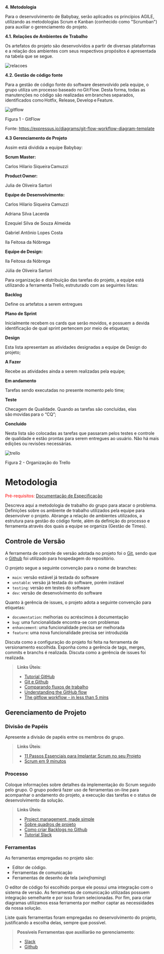 <b> 4. Metodologia  </b>

Para o desenvolvimento de Babybay, serão aplicados os princípios AGILE, utilizando as metodologias Scrum e Kanban (conhecido como "Scrumban") para auxiliar o gerenciamento do projeto. 

 
<b> 4.1. Relações de Ambientes de Trabalho </b>

Os artefatos do projeto são desenvolvidos a partir de diversas plataformas e a relação dos ambientes com seus respectivos propósitos é apresentada na tabela que se segue.   

![relacoes](https://github.com/ICEI-PUC-Minas-PMV-ADS/pmv-ads-2022-1-e2-proj-int-t2-babybay/blob/main/image-readme/relacoes.jpeg)


<b> 4.2. Gestão de código fonte </b>  

Para a gestão de código fonte do software desenvolvido pela equipe, o grupo utiliza um processo baseado no Git Flow. Desta forma, todas as manutenções no código são realizadas em branches separados, identificados como Hotfix, Release, Develop e Feature. 
 
![gitflow](https://github.com/ICEI-PUC-Minas-PMV-ADS/pmv-ads-2022-1-e2-proj-int-t2-babybay/blob/main/image-readme/gitflow.jpeg)
 
Figura 1 - GitFlow 

Fonte: https://expressus.io/diagrams/git-flow-workflow-diagram-template 


<b> 4.3 Gerenciamento de Projeto </b>  

Assim está dividida a equipe Babybay: 

<b> Scrum Master:  </b>

Carlos Hilario Siqueira Camuzzi  

<b> Product Owner:   </b>

Julia de Oliveira Sartori 

<b> Equipe de Desenvolvimento:  </b>

Carlos Hilario Siqueira Camuzzi 

Adriana Silva Lacerda  

Ezequiel Silva de Souza Almeida 

Gabriel Antônio Lopes Costa 

Ila Feitosa da Nóbrega 

<b> Equipe de Design:  </b>

Ila Feitosa da Nóbrega 

Júlia de Oliveira Sartori 

Para organização e distribuição das tarefas do projeto, a equipe está utilizando a ferramenta Trello, estruturado com as seguintes listas:  

<b> Backlog </b> 

Define os artefatos a serem entregues 

<b> Plano de Sprint </b>

Inicialmente recebem os cards que serão movidos, e possuem a devida identificação de qual sprint pertencem por meio de etiquetas; 

<b> Design </b>

Esta lista apresentam as atividades designadas a equipe de Design do projeto; 

<b> A Fazer </b>

Recebe as atividades ainda a serem realizadas pela equipe; 

<b> Em andamento </b>

Tarefas sendo executadas no presente momento pelo time; 

<b> Teste </b>

Checagem de Qualidade. Quando as tarefas são concluídas, elas são movidas para o “CQ”;   

<b> Concluído </b>

Nesta lista são colocadas as tarefas que passaram pelos testes e controle de qualidade e estão prontas para serem entregues ao usuário. Não há mais edições ou revisões necessárias. 

 ![trello](https://github.com/ICEI-PUC-Minas-PMV-ADS/pmv-ads-2022-1-e2-proj-int-t2-babybay/blob/main/image-readme/trello.jpeg)

Figura 2 - Organização do Trello 

 

			 




 
# Metodologia

<span style="color:red">Pré-requisitos: <a href="2-Especificação do Projeto.md"> Documentação de Especificação</a></span>

Descreva aqui a metodologia de trabalho do grupo para atacar o problema. Definições sobre os ambiente de trabalho utilizados pela  equipe para desenvolver o projeto. Abrange a relação de ambientes utilizados, a estrutura para gestão do código fonte, além da definição do processo e ferramenta através dos quais a equipe se organiza (Gestão de Times).

## Controle de Versão

A ferramenta de controle de versão adotada no projeto foi o
[Git](https://git-scm.com/), sendo que o [Github](https://github.com)
foi utilizado para hospedagem do repositório.

O projeto segue a seguinte convenção para o nome de branches:

- `main`: versão estável já testada do software
- `unstable`: versão já testada do software, porém instável
- `testing`: versão em testes do software
- `dev`: versão de desenvolvimento do software

Quanto à gerência de issues, o projeto adota a seguinte convenção para
etiquetas:

- `documentation`: melhorias ou acréscimos à documentação
- `bug`: uma funcionalidade encontra-se com problemas
- `enhancement`: uma funcionalidade precisa ser melhorada
- `feature`: uma nova funcionalidade precisa ser introduzida

Discuta como a configuração do projeto foi feita na ferramenta de versionamento escolhida. Exponha como a gerência de tags, merges, commits e branchs é realizada. Discuta como a gerência de issues foi realizada.

> **Links Úteis**:
> - [Tutorial GitHub](https://guides.github.com/activities/hello-world/)
> - [Git e Github](https://www.youtube.com/playlist?list=PLHz_AreHm4dm7ZULPAmadvNhH6vk9oNZA)
>  - [Comparando fluxos de trabalho](https://www.atlassian.com/br/git/tutorials/comparing-workflows)
> - [Understanding the GitHub flow](https://guides.github.com/introduction/flow/)
> - [The gitflow workflow - in less than 5 mins](https://www.youtube.com/watch?v=1SXpE08hvGs)

## Gerenciamento de Projeto

### Divisão de Papéis

Apresente a divisão de papéis entre os membros do grupo.

> **Links Úteis**:
> - [11 Passos Essenciais para Implantar Scrum no seu 
> Projeto](https://mindmaster.com.br/scrum-11-passos/)
> - [Scrum em 9 minutos](https://www.youtube.com/watch?v=XfvQWnRgxG0)

### Processo

Coloque  informações sobre detalhes da implementação do Scrum seguido pelo grupo. O grupo poderá fazer uso de ferramentas on-line para acompanhar o andamento do projeto, a execução das tarefas e o status de desenvolvimento da solução.
 
> **Links Úteis**:
> - [Project management, made simple](https://github.com/features/project-management/)
> - [Sobre quadros de projeto](https://docs.github.com/pt/github/managing-your-work-on-github/about-project-boards)
> - [Como criar Backlogs no Github](https://www.youtube.com/watch?v=RXEy6CFu9Hk)
> - [Tutorial Slack](https://slack.com/intl/en-br/)

### Ferramentas

As ferramentas empregadas no projeto são:

- Editor de código.
- Ferramentas de comunicação
- Ferramentas de desenho de tela (_wireframing_)

O editor de código foi escolhido porque ele possui uma integração com o
sistema de versão. As ferramentas de comunicação utilizadas possuem
integração semelhante e por isso foram selecionadas. Por fim, para criar
diagramas utilizamos essa ferramenta por melhor captar as
necessidades da nossa solução.

Liste quais ferramentas foram empregadas no desenvolvimento do projeto, justificando a escolha delas, sempre que possível.
 
> **Possíveis Ferramentas que auxiliarão no gerenciamento**: 
> - [Slack](https://slack.com/)
> - [Github](https://github.com/)
